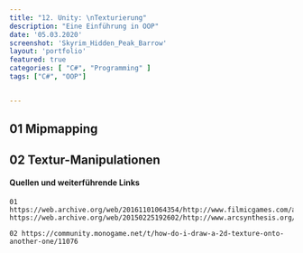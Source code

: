 ```yaml
---
title: "12. Unity: \nTexturierung"
description: "Eine Einführung in OOP"
date: '05.03.2020'
screenshot: 'Skyrim_Hidden_Peak_Barrow'
layout: 'portfolio'
featured: true
categories: [ "C#", "Programming" ]
tags: ["C#", "OOP"]


---
```


## 01 Mipmapping

## 02 Textur-Manipulationen


#### **Quellen und weiterführende Links**
```
01  https://web.archive.org/web/20161101064354/http://www.filmicgames.com/archives/327
https://web.archive.org/web/20150225192602/http://www.arcsynthesis.org/gltut/Texturing/Tut16%20Mipmaps%20and%20Linearity.html

02 https://community.monogame.net/t/how-do-i-draw-a-2d-texture-onto-another-one/11076